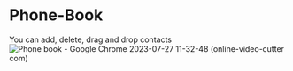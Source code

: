 # Phone-Book
You can add, delete, drag and drop contacts
![Phone book - Google Chrome 2023-07-27 11-32-48 (online-video-cutter com)](https://github.com/Elisey101/Phone-Book/assets/74693705/289659e6-4cfe-4689-90f4-f31a35f15a18)
